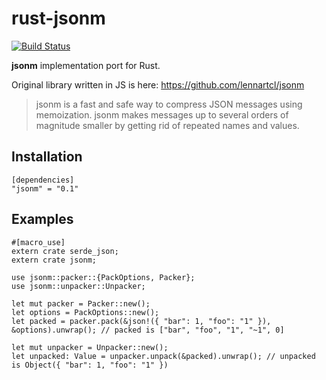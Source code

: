 # rust-jsonm

[![Build Status](https://travis-ci.org/andrewnester/rust-jsonm.svg?branch=master)](https://travis-ci.org/andrewnester/rust-jsonm)

**jsonm** implementation port for Rust.

Original library written in JS is here: https://github.com/lennartcl/jsonm

> jsonm is a fast and safe way to compress JSON messages using memoization. jsonm makes messages up to several orders of magnitude smaller by getting rid of repeated names and values.

## Installation

    [dependencies]
    "jsonm" = "0.1"

## Examples
    
    #[macro_use]
    extern crate serde_json;
    extern crate jsonm;
    
    use jsonm::packer::{PackOptions, Packer};
    use jsonm::unpacker::Unpacker;
    
    let mut packer = Packer::new();
    let options = PackOptions::new();
    let packed = packer.pack(&json!({ "bar": 1, "foo": "1" }), &options).unwrap(); // packed is ["bar", "foo", "1", "~1", 0]
    
    let mut unpacker = Unpacker::new();
    let unpacked: Value = unpacker.unpack(&packed).unwrap(); // unpacked is Object({ "bar": 1, "foo": "1" })
    
